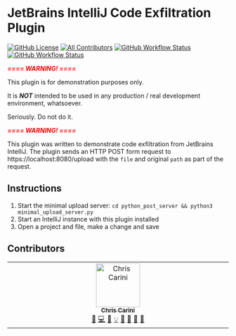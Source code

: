 # JetBrains IntelliJ Code Exfiltration Plugin

[![GitHub License](https://img.shields.io/github/license/ChrisCarini/intellij-code-exfiltration?style=flat-square)](https://github.com/ChrisCarini/intellij-code-exfiltration/blob/main/LICENSE)
[![All Contributors](https://img.shields.io/github/all-contributors/ChrisCarini/intellij-code-exfiltration?color=ee8449&style=flat-square)](#contributors)
[![GitHub Workflow Status](https://img.shields.io/github/actions/workflow/status/ChrisCarini/intellij-code-exfiltration/build.yml?branch=main&logo=GitHub&style=flat-square)](https://github.com/ChrisCarini/intellij-code-exfiltration/actions/workflows/build.yml)
[![GitHub Workflow Status](https://img.shields.io/github/actions/workflow/status/ChrisCarini/intellij-code-exfiltration/compatibility.yml?branch=main&label=IntelliJ%20Plugin%20Compatibility&logo=GitHub&style=flat-square)](https://github.com/ChrisCarini/intellij-code-exfiltration/actions/workflows/compatibility.yml)

<!-- Plugin description -->
<b><i><font color="red">==== WARNING! ====</font></i></b>

This plugin is for demonstration purposes only.

It is **_NOT_** intended to be used in any production / real development environment, whatsoever.

Seriously. Do not do it.

<b><i><font color="red">==== WARNING! ====</font></i></b>

This plugin was written to demonstrate code exfiltration from JetBrains IntelliJ. The plugin sends an HTTP POST form
request to https://localhost:8080/upload with the `file` and original `path` as part of the request.
<!-- Plugin description end -->

## Instructions

1) Start the minimal upload server: `cd python_post_server && python3 minimal_upload_server.py`
2) Start an IntelliJ instance with this plugin installed
3) Open a project and file, make a change and save

## Contributors

<!-- ALL-CONTRIBUTORS-LIST:START - Do not remove or modify this section -->
<!-- prettier-ignore-start -->
<!-- markdownlint-disable -->
<table>
  <tbody>
    <tr>
      <td align="center" valign="top" width="14.28%"><a href="https://github.com/ChrisCarini"><img src="https://avatars.githubusercontent.com/u/6374067?v=4?s=100" width="100px;" alt="Chris Carini"/><br /><sub><b>Chris Carini</b></sub></a><br /><a href="#bug-ChrisCarini" title="Bug reports">🐛</a> <a href="#code-ChrisCarini" title="Code">💻</a> <a href="#doc-ChrisCarini" title="Documentation">📖</a> <a href="#example-ChrisCarini" title="Examples">💡</a> <a href="#ideas-ChrisCarini" title="Ideas, Planning, & Feedback">🤔</a> <a href="#maintenance-ChrisCarini" title="Maintenance">🚧</a> <a href="#question-ChrisCarini" title="Answering Questions">💬</a> <a href="#review-ChrisCarini" title="Reviewed Pull Requests">👀</a></td>
    </tr>
  </tbody>
</table>

<!-- markdownlint-restore -->
<!-- prettier-ignore-end -->

<!-- ALL-CONTRIBUTORS-LIST:END -->